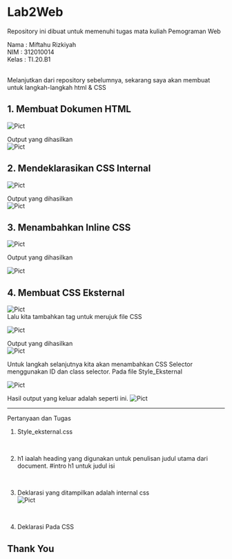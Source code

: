 # Lab2Web
Repository ini dibuat untuk memenuhi tugas mata kuliah Pemograman Web

Nama : Miftahu Rizkiyah<br>
NIM  : 312010014<br>
Kelas : TI.20.B1<br>

<br>
Melanjutkan dari repository sebelumnya, sekarang saya akan membuat untuk langkah-langkah html & CSS
<br>

## 1. Membuat Dokumen HTML

![Pict](Pict/Input_1.membuat_dokumen_HTML.PNG)
<br>

Output yang dihasilkan <br>
![Pict](Pict/Output_1.membuat_dokumen_HTML.PNG)
<br>

## 2. Mendeklarasikan CSS Internal

![Pict](Pict/Input_2.mendeklarasikan_CSS_Internal.PNG)
<br>

Output yang dihasilkan <br>
![Pict](Pict/Output_2.mendeklarasikan_CSS_Internal.PNG)
<br>

## 3. Menambahkan Inline CSS

![Pict](Pict/Input_3.Menambahkan_Inline_CSS.PNG)
<br>

Output yang dihasilkan <br>

![Pict](pict/Output_3.Menambahkan_Inline_CSS.PNG)

## 4. Membuat CSS Eksternal

![Pict](Pict/Input_4.Membuat_CSS_Eksternal.PNG)
<br>
Lalu kita tambahkan tag <Link> untuk merujuk file CSS<br>

![Pict](Pict/Input_5.Tag_link.PNG)


Output yang dihasilkan <br>
![Pict](Pict/Output_4.Membuat_CSS_Eksternal.PNG)
<br>

Untuk langkah selanjutnya kita akan menambahkan CSS Selector menggunakan ID dan class selector. Pada file Style_Eksternal

![Pict](Pict/Input_5.1_menambah_CSS_Selector.PNG)
<br>

Hasil output yang keluar adalah seperti ini.
![Pict](Pict/Output_5.Menambahkan_CSS_Selector.PNG)
<br>

----------------------------------------------------------------------------------------------------------------
Pertanyaan dan Tugas<br>

1. Style_eksternal.css
<br>

2. h1 iaalah heading yang digunakan untuk penulisan judul utama dari document. #intro h1 untuk judul isi
<br>

3. Deklarasi yang ditampilkan adalah internal css<br>
![Pict](Pict/Input_2.mendeklarasikan_CSS_Internal.PNG)
<br>

4. Deklarasi Pada CSS

## Thank You







